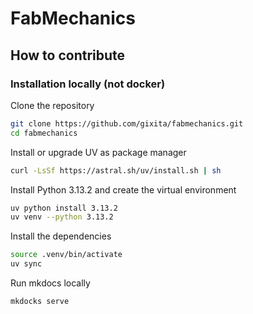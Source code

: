 # FabMechanics


## How to contribute
### Installation locally (not docker)
Clone the repository
```sh
git clone https://github.com/gixita/fabmechanics.git
cd fabmechanics
```

Install or upgrade UV as package manager
```sh
curl -LsSf https://astral.sh/uv/install.sh | sh
```
Install Python 3.13.2 and create the virtual environment
```sh
uv python install 3.13.2
uv venv --python 3.13.2
```

Install the dependencies
```sh
source .venv/bin/activate
uv sync
```

Run mkdocs locally
```sh
mkdocks serve
```

